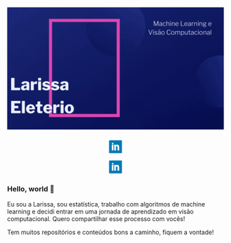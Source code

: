 # [![Larissa Eleterio](https://github.com/larissa-eleterio/larissa-eleterio/blob/master/Larissa_Eleterio.gif)](https://github.com/larissa-eleterio/larissa-eleterio/blob/master/Larissa_Eleterio.gif)

<p align='center'>
<a href="https://www.linkedin.com/in/larissaeleterio/"><img height="30" src="https://github.com/larissa-eleterio/larissa-eleterio/blob/master/img/linkedin.png"></a>
</p>

<p align='center'>
<a href="larissa.eleterio@gmail.com"><img height="30" src="https://github.com/larissa-eleterio/larissa-eleterio/blob/master/img/linkedin.png"></a>
</p>


### Hello, world 👋

Eu sou a Larissa, sou estatística, trabalho com algoritmos de machine learning e decidi entrar em uma jornada de aprendizado em visão computacional. Quero compartilhar esse processo com vocês!

Tem muitos repositórios e conteúdos bons a caminho, fiquem a vontade!

